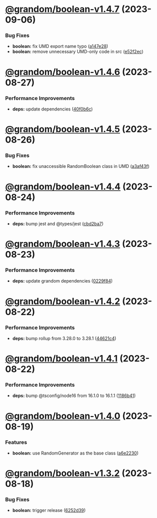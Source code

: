 # [@grandom/boolean-v1.4.7](https://github.com/grandom-library/grandom-js/compare/@grandom/boolean-v1.4.6...@grandom/boolean-v1.4.7) (2023-09-06)


### Bug Fixes

* **boolean:** fix UMD export name typo ([a147e28](https://github.com/grandom-library/grandom-js/commit/a147e28309d69447836a1b8e8aef460002628ead))
* **boolean:** remove unnecessary UMD-only code in src ([e52f2ec](https://github.com/grandom-library/grandom-js/commit/e52f2ecf64c168dcf7d46b834c7093cae7f09d44))

# [@grandom/boolean-v1.4.6](https://github.com/grandom-library/grandom-js/compare/@grandom/boolean-v1.4.5...@grandom/boolean-v1.4.6) (2023-08-27)


### Performance Improvements

* **deps:** update dependencies ([40f0b6c](https://github.com/grandom-library/grandom-js/commit/40f0b6c138a5c2741b11190ef2d79c6960d395f4))

# [@grandom/boolean-v1.4.5](https://github.com/grandom-library/grandom-js/compare/@grandom/boolean-v1.4.4...@grandom/boolean-v1.4.5) (2023-08-26)


### Bug Fixes

* **boolean:** fix unaccessible RandomBoolean class in UMD ([a3af43f](https://github.com/grandom-library/grandom-js/commit/a3af43fd4b85bc9857f5ecf21f66dc2afba3ae12))

# [@grandom/boolean-v1.4.4](https://github.com/grandom-library/grandom-js/compare/@grandom/boolean-v1.4.3...@grandom/boolean-v1.4.4) (2023-08-24)


### Performance Improvements

* **deps:** bump jest and @types/jest ([cbd2ba7](https://github.com/grandom-library/grandom-js/commit/cbd2ba75068f3f485b735e4fbc4bb9cd6fd3b098))

# [@grandom/boolean-v1.4.3](https://github.com/grandom-library/grandom-js/compare/@grandom/boolean-v1.4.2...@grandom/boolean-v1.4.3) (2023-08-23)


### Performance Improvements

* **deps:** update grandom dependencies ([0229f84](https://github.com/grandom-library/grandom-js/commit/0229f84ff7cf0a7d05b77f33767c108e4b1b4d4f))

# [@grandom/boolean-v1.4.2](https://github.com/grandom-library/grandom-js/compare/@grandom/boolean-v1.4.1...@grandom/boolean-v1.4.2) (2023-08-22)


### Performance Improvements

* **deps:** bump rollup from 3.28.0 to 3.28.1 ([44621c4](https://github.com/grandom-library/grandom-js/commit/44621c4c01d07beeffe44dcfb7984b4c0ff0599c))

# [@grandom/boolean-v1.4.1](https://github.com/grandom-library/grandom-js/compare/@grandom/boolean-v1.4.0...@grandom/boolean-v1.4.1) (2023-08-22)


### Performance Improvements

* **deps:** bump @tsconfig/node16 from 16.1.0 to 16.1.1 ([1186b41](https://github.com/grandom-library/grandom-js/commit/1186b418ac99f5333eb25f5b50164b2c863061bc))

# [@grandom/boolean-v1.4.0](https://github.com/grandom-library/grandom-js/compare/@grandom/boolean-v1.3.2...@grandom/boolean-v1.4.0) (2023-08-19)


### Features

* **boolean:** use RandomGenerator as the base class ([a6e2230](https://github.com/grandom-library/grandom-js/commit/a6e2230335972c5f43c1cd7db1b1a0d1756a1ffc))

# [@grandom/boolean-v1.3.2](https://github.com/grandom-library/grandom-js/compare/@grandom/boolean-v1.3.1...@grandom/boolean-v1.3.2) (2023-08-18)


### Bug Fixes

* **boolean:** trigger release ([6252d39](https://github.com/grandom-library/grandom-js/commit/6252d394644f5ef1832412c20710cb4a4f37b262))
